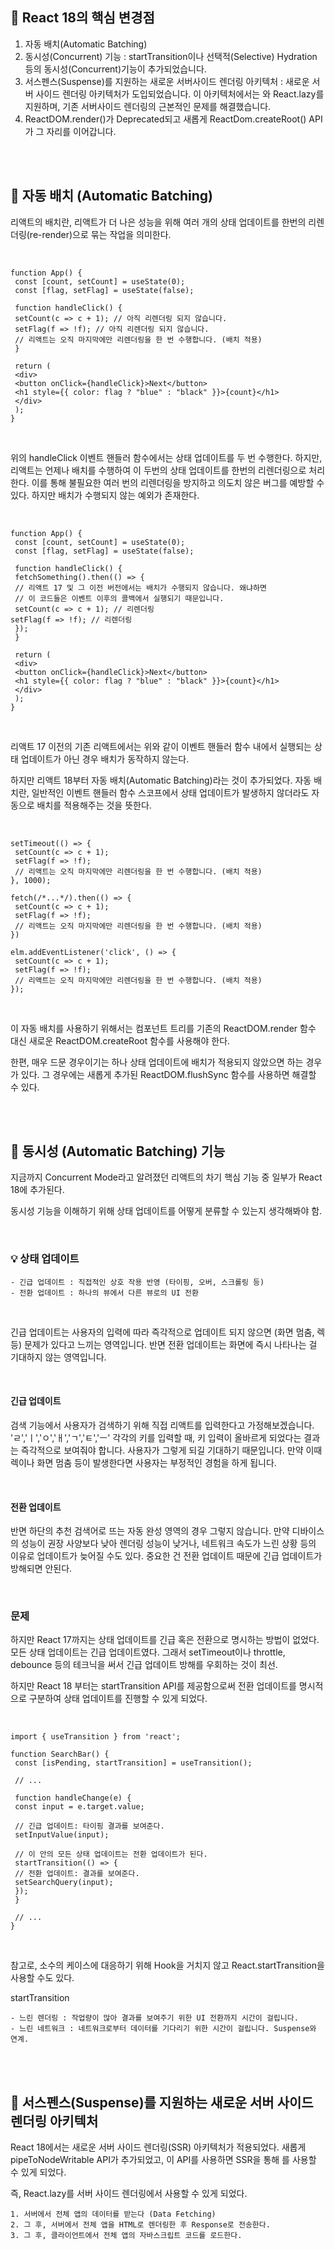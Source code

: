 ## 🐬 React 18의 핵심 변경점 

1. 자동 배치(Automatic Batching)
2. 동시성(Concurrent) 기능 
   : startTransition이나 선택적(Selective) Hydration 등의 동시성(Concurrent)기능이 추가되었습니다.
3. 서스펜스(Suspense)를 지원하는 새로운 서버사이드 렌더링 아키텍처
  : 새로운 서버 사이드 렌더링 아키텍처가 도입되었습니다. 이 아키텍처에서는 <Suspense>와 React.lazy를 지원하며, 기존 서버사이드 렌더링의 근본적인 문제를 해결했습니다. 
4. ReactDOM.render()가 Deprecated되고 새롭게 ReactDom.createRoot() API가 그 자리를 이어갑니다. 

<br>
<br>
  
  
## 🐬 자동 배치 (Automatic Batching)
리액트의 배치란, 리액트가 더 나은 성능을 위해 여러 개의 상태 업데이트를 한번의 리렌더링(re-render)으로 묶는 작업을 의미한다.

  <br>
  
```
function App() {
 const [count, setCount] = useState(0);
 const [flag, setFlag] = useState(false);

 function handleClick() {
 setCount(c => c + 1); // 아직 리렌더링 되지 않습니다.
 setFlag(f => !f); // 아직 리렌더링 되지 않습니다.
 // 리액트는 오직 마지막에만 리렌더링을 한 번 수행합니다. (배치 적용)
 }

 return (
 <div>
 <button onClick={handleClick}>Next</button>
 <h1 style={{ color: flag ? "blue" : "black" }}>{count}</h1>
 </div>
 );
}
```
<br>
  
위의 handleClick 이벤트 핸들러 함수에서는 상태 업데이트를 두 번 수행한다. 하지만, 리액트는 언제나 배치를 수행하여 이 두번의 상태 업데이트를 한번의 리렌더링으로 처리한다. 이를 통해 불필요한 여러 번의 리렌더링을 방지하고 의도치 않은 버그를 예방할 수 있다. 
하지만 배치가 수행되지 않는 예외가 존재한다. 

  <br>
  
```
function App() {
 const [count, setCount] = useState(0);
 const [flag, setFlag] = useState(false);

 function handleClick() {
 fetchSomething().then(() => {
 // 리액트 17 및 그 이전 버전에서는 배치가 수행되지 않습니다. 왜냐하면
 // 이 코드들은 이벤트 이후의 콜백에서 실행되기 때문입니다.
 setCount(c => c + 1); // 리렌더링 
setFlag(f => !f); // 리렌더링
 });
 }

 return (
 <div>
 <button onClick={handleClick}>Next</button>
 <h1 style={{ color: flag ? "blue" : "black" }}>{count}</h1>
 </div>
 );
}
```
  
  <br>
  
리액트 17 이전의 기존 리액트에서는 위와 같이 이벤트 핸들러 함수 내에서 실행되는 상태 업데이트가 아닌 경우 배치가 동작하지 않는다. 

하지만 리액트 18부터 자동 배치(Automatic Batching)라는 것이 추가되었다. 자동 배치란, 일반적인 이벤트 핸들러 함수 스코프에서 상태 업데이트가 발생하지 않더라도 자동으로 배치를 적용해주는 것을 뜻한다. 

  <br>
  
```
setTimeout(() => {
 setCount(c => c + 1);
 setFlag(f => !f);
 // 리액트는 오직 마지막에만 리렌더링을 한 번 수행합니다. (배치 적용)
}, 1000);

fetch(/*...*/).then(() => {
 setCount(c => c + 1);
 setFlag(f => !f);
 // 리액트는 오직 마지막에만 리렌더링을 한 번 수행합니다. (배치 적용)
})

elm.addEventListener('click', () => {
 setCount(c => c + 1);
 setFlag(f => !f);
 // 리액트는 오직 마지막에만 리렌더링을 한 번 수행합니다. (배치 적용)
});
```
  
  <br>

이 자동 배치를 사용하기 위해서는 컴포넌트 트리를 기존의 ReactDOM.render 함수 대신 새로운 ReactDOM.createRoot 함수를 사용해야 한다. 

한편, 매우 드문 경우이기는 하나 상태 업데이트에 배치가 적용되지 않았으면 하는 경우가 있다. 그 경우에는 새롭게 추가된 ReactDOM.flushSync 함수를 사용하면 해결할 수 있다. 

  
  <br>
<br>

## 🐬 동시성 (Automatic Batching) 기능 
지금까지 Concurrent Mode라고 알려졌던 리액트의 차기 핵심 기능 중 일부가 React 18에 추가된다. 

동시성 기능을 이해하기 위해 상태 업데이트를 어떻게 분류할 수 있는지 생각해봐야 함. 

  <br>
  
### 💡 상태 업데이트 
	- 긴급 업데이트 : 직접적인 상호 작용 반영 (타이핑, 오버, 스크롤링 등) 
	- 전환 업데이트 : 하나의 뷰에서 다른 뷰로의 UI 전환 

  <br>

긴급 업데이트는 사용자의 입력에 따라 즉각적으로 업데이트 되지 않으면 (화면 멈춤, 렉 등) 문제가 있다고 느끼는 영역입니다. 반면 전환 업데이트는 화면에 즉시 나타나는 걸 기대하지 않는 영역입니다. 

  <br>
  
#### 긴급 업데이트
검색 기능에서 사용자가 검색하기 위해 직접 리액트를 입력한다고 가정해보겠습니다. 'ㄹ','ㅣ','ㅇ','ㅐ','ㄱ','ㅌ','ㅡ' 각각의 키를 입력할 때, 키 입력이 올바르게 되었다는 결과는 즉각적으로 보여줘야 합니다. 사용자가 그렇게 되길 기대하기 때문입니다. 만약 이때 렉이나 화면 멈춤 등이 발생한다면 사용자는 부정적인 경험을 하게 됩니다. 

  
  <br>
  
#### 전환 업데이트
반면 하단의 추천 검색어로 뜨는 자동 완성 영역의 경우 그렇지 않습니다. 만약 디바이스의 성능이 권장 사양보다 낮아 렌더링 성능이 낮거나, 네트워크 속도가 느린 상황 등의 이유로 업데이트가 늦어질 수도 있다. 중요한 건 전환 업데이트 때문에 긴급 업데이트가 방해되면 안된다. 

  <br>
  
### 문제 
하지만 React 17까지는 상태 업데이트를 긴급 혹은 전환으로 명시하는 방법이 없었다. 모든 상태 업데이트는 긴급 업데이트였다. 그래서  setTimeout이나 throttle, debounce 등의 테크닉을 써서 긴급 업데이트 방해를 우회하는 것이 최선.

하지만 React 18 부터는 startTransition API를 제공함으로써 전환 업데이트를 명시적으로 구분하여 상태 업데이트를 진행할 수 있게 되었다. 

  <br>
  
```
import { useTransition } from 'react';

function SearchBar() {
 const [isPending, startTransition] = useTransition();

 // ...

 function handleChange(e) {
 const input = e.target.value;

 // 긴급 업데이트: 타이핑 결과를 보여준다.
 setInputValue(input);

 // 이 안의 모든 상태 업데이트는 전환 업데이트가 된다.
 startTransition(() => {
 // 전환 업데이트: 결과를 보여준다.
 setSearchQuery(input);
 });
 }

 // ...
}

```
  
  <br>

참고로, 소수의 케이스에 대응하기 위해 Hook을 거치지 않고 React.startTransition을 사용할 수도 있다. 

startTransition 

	- 느린 렌더링 : 작업량이 많아 결과를 보여주기 위한 UI 전환까지 시간이 걸립니다. 
	- 느린 네트워크 : 네트워크로부터 데이터를 기다리기 위한 시간이 걸립니다. Suspense와 연계. 

<br>
<br>
  
## 🐬 서스펜스(Suspense)를 지원하는 새로운 서버 사이드 렌더링 아키텍처 

React 18에서는 새로운 서버 사이드 렌더링(SSR) 아키텍처가 적용되었다. 새롭게 pipeToNodeWritable API가 추가되었고, 이 API를 사용하면 SSR을 통해 <Suspense>를 사용할 수 있게 되었다. 

즉, React.lazy를 서버 사이드 렌더링에서 사용할 수 있게 되었다. 

	1. 서버에서 전체 앱의 데이터를 받는다 (Data Fetching)
	2. 그 후, 서버에서 전체 앱을 HTML로 렌더링한 후 Response로 전송한다. 
	3. 그 후, 클라이언트에서 전체 앱의 자바스크립트 코드를 로드한다. 

